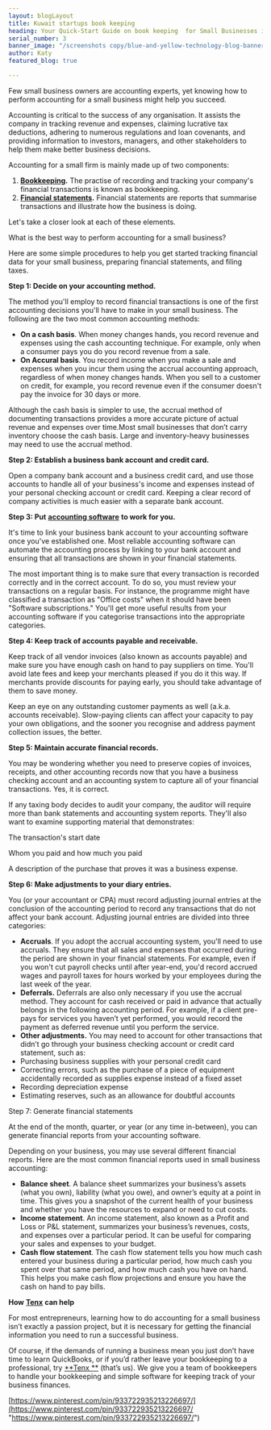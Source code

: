 ```yaml
---
layout: blogLayout
title: Kuwait startups book keeping
heading: Your Quick-Start Guide on book keeping  for Small Businesses in Kuwait
serial_number: 3
banner_image: "/screenshots copy/blue-and-yellow-technology-blog-banner.png"
author: Katy
featured_blog: true

---
```

Few small business owners are accounting experts, yet knowing how to perform accounting for a small business might help you succeed.

Accounting is critical to the success of any organisation. It assists the company in tracking revenue and expenses, claiming lucrative tax deductions, adhering to numerous regulations and loan covenants, and providing information to investors, managers, and other stakeholders to help them make better business decisions.

Accounting for a small firm is mainly made up of two components:

1. [**Bookkeeping**](https://www.tenxadvisory.com/bloglist/bookkeeping/)**.** The practise of recording and tracking your company's financial transactions is known as bookkeeping.
2. [**Financial statements**](https://www.tenxadvisory.com/bloglist/kuwait-1/)**.** Financial statements are reports that summarise transactions and illustrate how the business is doing.

Let's take a closer look at each of these elements.

What is the best way to perform accounting for a small business?

Here are some simple procedures to help you get started tracking financial data for your small business, preparing financial statements, and filing taxes.

**Step 1: Decide on your accounting method.**

The method you'll employ to record financial transactions is one of the first accounting decisions you'll have to make in your small business. The following are the two most common accounting methods:

* **On a cash basis**. When money changes hands, you record revenue and expenses using the cash accounting technique. For example, only when a consumer pays you do you record revenue from a sale.
* **On Accural basis**. You record income when you make a sale and expenses when you incur them using the accrual accounting approach, regardless of when money changes hands. When you sell to a customer on credit, for example, you record revenue even if the consumer doesn't pay the invoice for 30 days or more.

Although the cash basis is simpler to use, the accrual method of documenting transactions provides a more accurate picture of actual revenue and expenses over time.Most small businesses that don’t carry inventory choose the cash basis. Large and inventory-heavy businesses may need to use the accrual method.

**Step 2: Establish a business bank account and credit card.**

Open a company bank account and a business credit card, and use those accounts to handle all of your business's income and expenses instead of your personal checking account or credit card. Keeping a clear record of company activities is much easier with a separate bank account.

**Step 3: Put** [**accounting software**](https://www.tenxadvisory.com/bloglist/bookkeeping-1/) **to work for you.**

It's time to link your business bank account to your accounting software once you've established one. Most reliable accounting software can automate the accounting process by linking to your bank account and ensuring that all transactions are shown in your financial statements.

The most important thing is to make sure that every transaction is recorded correctly and in the correct account. To do so, you must review your transactions on a regular basis. For instance, the programme might have classified a transaction as "Office costs" when it should have been "Software subscriptions." You'll get more useful results from your accounting software if you categorise transactions into the appropriate categories.

**Step 4: Keep track of accounts payable and receivable.**

Keep track of all vendor invoices (also known as accounts payable) and make sure you have enough cash on hand to pay suppliers on time. You'll avoid late fees and keep your merchants pleased if you do it this way. If merchants provide discounts for paying early, you should take advantage of them to save money.

Keep an eye on any outstanding customer payments as well (a.k.a. accounts receivable). Slow-paying clients can affect your capacity to pay your own obligations, and the sooner you recognise and address payment collection issues, the better.

**Step 5: Maintain accurate financial records.**

You may be wondering whether you need to preserve copies of invoices, receipts, and other accounting records now that you have a business checking account and an accounting system to capture all of your financial transactions. Yes, it is correct.

If any taxing body decides to audit your company, the auditor will require more than bank statements and accounting system reports. They'll also want to examine supporting material that demonstrates:

The transaction's start date

Whom you paid and how much you paid

A description of the purchase that proves it was a business expense.

**Step 6: Make adjustments to your diary entries.**

You (or your accountant or CPA) must record adjusting journal entries at the conclusion of the accounting period to record any transactions that do not affect your bank account. Adjusting journal entries are divided into three categories:

* **Accruals**. If you adopt the accrual accounting system, you'll need to use accruals. They ensure that all sales and expenses that occurred during the period are shown in your financial statements. For example, even if you won't cut payroll checks until after year-end, you'd record accrued wages and payroll taxes for hours worked by your employees during the last week of the year.
* **Deferrals.** Deferrals are also only necessary if you use the accrual method. They account for cash received or paid in advance that actually belongs in the following accounting period. For example, if a client pre-pays for services you haven’t yet performed, you would record the payment as deferred revenue until you perform the service.
* **Other adjustments.** You may need to account for other transactions that didn’t go through your business checking account or credit card statement, such as:
* Purchasing business supplies with your personal credit card
* Correcting errors, such as the purchase of a piece of equipment accidentally recorded as supplies expense instead of a fixed asset
* Recording depreciation expense
* Estimating reserves, such as an allowance for doubtful accounts

Step 7: Generate financial statements

At the end of the month, quarter, or year (or any time in-between), you can generate financial reports from your accounting software.

Depending on your business, you may use several different financial reports. Here are the most common financial reports used in small business accounting:

* **Balance sheet**. A balance sheet summarizes your business’s assets (what you own), liability (what you owe), and owner’s equity at a point in time. This gives you a snapshot of the current health of your business and whether you have the resources to expand or need to cut costs.
* **Income statement**. An income statement, also known as a Profit and Loss or P&L statement, summarizes your business’s revenues, costs, and expenses over a particular period. It can be useful for comparing your sales and expenses to your budget.
* **Cash flow statement**. The cash flow statement tells you how much cash entered your business during a particular period, how much cash you spent over that same period, and how much cash you have on hand. This helps you make cash flow projections and ensure you have the cash on hand to pay bills.

**How** [**Tenx**](https://www.tenxadvisory.com/) **can help**

For most entrepreneurs, learning how to do accounting for a small business isn’t exactly a passion project, but it is necessary for getting the financial information you need to run a successful business.

Of course, if the demands of running a business mean you just don’t have time to learn QuickBooks, or if you’d rather leave your bookkeeping to a professional, try [**Tenx **](https://www.tenxadvisory.com/) (that’s us). We give you a team of bookkeepers to handle your bookkeeping and simple software for keeping track of your business finances.

[https://www.pinterest.com/pin/933722935213226697/](https://www.pinterest.com/pin/933722935213226697/ "https://www.pinterest.com/pin/933722935213226697/")